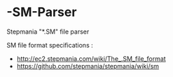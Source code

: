 # -SM-Parser
Stepmania "*.SM" file parser 

SM file format specifications : 
- http://ec2.stepmania.com/wiki/The_.SM_file_format
- https://github.com/stepmania/stepmania/wiki/sm
